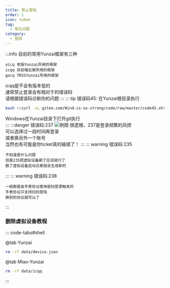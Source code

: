 ```yaml
---
title: 禁止登陆
order: 1
icon: token
tag:
  - 常见问题
category:
  - 登陆
---
```


:::info
目前的常用Yunzai框架有三种
```
oicq 老版Yunzai所用的框架
icqq 目前喵云崽所用的框架
gocq TRSSYunzai所用的框架
```
icqq是不会有版本低的  
通常禁止登录会有相对于的错误码  
请根据错误码诊断你的问题
:::
::: tip 错误码45:
在Yunzai根目录执行
```bash
bash <(curl -sL gitee.com/Wind-is-so-strong/code/raw/master/code45.sh)
```
Windows在Yunzai目录下打开git执行   
::: 
:::danger 错误码:237
![例图](/img/237.jpg)
很遗憾，237是登录频繁的风控  
可以选择过一段时间再登录  
或者换另外一个账号  
当然也有可能是你ticket真的输错了！
:::
::: warning 错误码:235
```
不知道是什么问题
但是235把虚拟设备删了应该就行了
删了虚拟设备启动云崽就会生成新的
```
:::
::: warning 错误码:238
```
一般都是由手表协议使用密码登录触发的
手表协议只支持扫码登陆
换别的协议就可以了
```
:::
### 删除虚拟设备教程
::: code-tabs#shell

@tab Yunzai

```bash
rm -rf data/device.json
```

@tab Miao-Yunzai

```bash
rm -rf data/icqq
```

:::